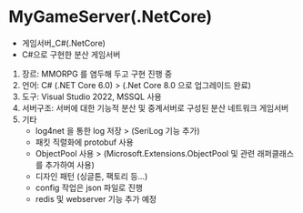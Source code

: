 # MyGameServer(.NetCore)
- 게임서버_C#(.NetCore)
- C#으로 구현한 분산 게임서버

1. 장르: MMORPG 를 염두해 두고 구현 진행 중
2. 언어: C# (.NET Core 6.0) > (.Net Core 8.0 으로 업그레이드 완료)
3. 도구: Visual Studio 2022, MSSQL 사용
4. 서버구조: 서버에 대한 기능적 분산 및 중계서버로 구성된 분산 네트워크 게임서버
5. 기타
   * log4net 을 통한 log 저장 > (SeriLog 기능 추가)
   * 패킷 직렬화에 protobuf 사용
   * ObjectPool 사용 > (Microsoft.Extensions.ObjectPool 및 관련 래퍼클래스를 추가하여 사용)
   * 디자인 패턴 (싱글톤, 팩토리 등...)
   * config 작업은 json 파일로 진행
   * redis 및 webserver 기능 추가 예정
